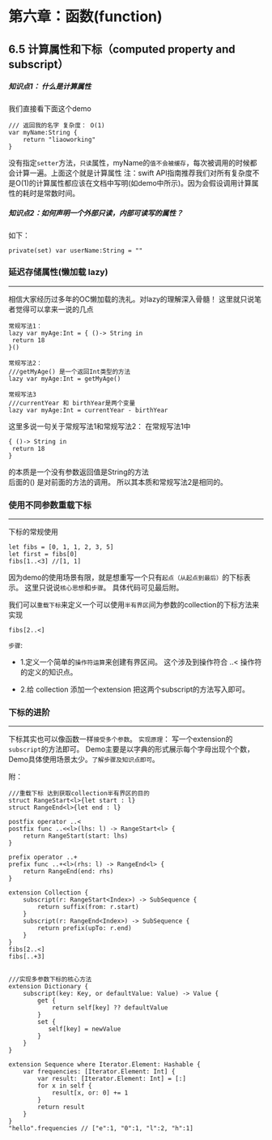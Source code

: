 # 第六章：函数(function)
## 6.5 计算属性和下标（computed property and subscript）

##### 知识点1： 什么是计算属性
我们直接看下面这个demo

    /// 返回我的名字 复杂度： O(1)
    var myName:String {
        return "liaoworking"
    }

没有指定```setter```方法，```只读```属性，myName的```值不会被缓存```，每次被调用的时候都会计算一遍。上面这个就是计算属性
注：swift API指南推荐我们对所有复杂度不是O(1)的计算属性都应该在文档中写明(如demo中所示)。因为会假设调用计算属性的耗时是常数时间。
##### 知识点2：如何声明一个外部只读，内部可读写的属性？
如下：

    private(set) var userName:String = ""
    
### 延迟存储属性(懒加载  lazy)
---
相信大家经历过多年的OC懒加载的洗礼。对lazy的理解深入骨髓！
这里就只说笔者觉得可以拿来一说的几点

    常规写法1：
    lazy var myAge:Int = { ()-> String in
     return 18
    }()
    
    常规写法2：
    ///getMyAge() 是一个返回Int类型的方法
    lazy var myAge:Int = getMyAge()
    
    常规写法3
    ///currentYear 和 birthYear是两个变量
    lazy var myAge:Int = currentYear - birthYear

这里多说一句关于常规写法1和常规写法2：
在常规写法1中

    { ()-> String in
     return 18
    }
的本质是一个没有参数返回值是String的方法   
后面的() 是对前面的方法的调用。
所以其本质和常规写法2是相同的。
### 使用不同参数重载下标
---

下标的常规使用

    let fibs = [0, 1, 1, 2, 3, 5]
    let first = fibs[0]
    fibs[1..<3] //[1, 1]

因为demo的使用场景有限，就是想重写一个只有```起点（从起点到最后）```的下标表示。
这里只说说```核心思想```和```步骤```。 具体代码可见最后附。


我们可以```重载下标```来定义一个可以使用```半有界区```间为参数的collection的下标方法来实现
    
    fibs[2..<]

```步骤```:

* 1.定义一个简单的```操作符运算```来创建有界区间。
这个涉及到操作符合 ..< 操作符的定义的知识点。 

* 2.给 collection 添加一个extension 把这两个subscript的方法写入即可。

###  下标的进阶
 ---
 下标其实也可以像函数一样```接受多个参数```。
 ```实现原理```：
 写一个extension的```subscript```的方法即可。
  Demo主要是以字典的形式展示每个字母出现个个数，Demo具体使用场景太少。```了解步骤及知识点即可```。
 
 


附：

    ///重载下标 达到获取collection半有界区的目的
    struct RangeStart<l>{let start : l}
    struct RangeEnd<l>{let end : l}
    
    postfix operator ..<
    postfix func ..<<l>(lhs: l) -> RangeStart<l> {
        return RangeStart(start: lhs)
    }
    
    prefix operator ..+
    prefix func ..+<l>(rhs: l) -> RangeEnd<l> {
        return RangeEnd(end: rhs)
    }
    
    extension Collection {
        subscript(r: RangeStart<Index>) -> SubSequence {
            return suffix(from: r.start)
        }
        subscript(r: RangeEnd<Index>) -> SubSequence {
            return prefix(upTo: r.end)
        }
    }
    fibs[2..<]
    fibs[..+3]


    ///实现多参数下标的核心方法
    extension Dictionary {
        subscript(key: Key, or defaultValue: Value) -> Value {
            get {
                return self[key] ?? defaultValue
            }
            set {
               self[key] = newValue
            }
        }
    }
    
    extension Sequence where Iterator.Element: Hashable {
        var frequencies: [Iterator.Element: Int] {
            var result: [Iterator.Element: Int] = [:]
            for x in self {
                result[x, or: 0] += 1
            }
            return result
        }
    }
    "hello".frequencies // ["e":1, "0":1, "l":2, "h":1]

